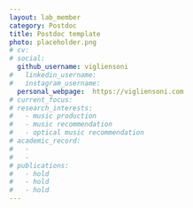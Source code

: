 ```yaml
---
layout: lab_member
category: Postdoc
title: Postdoc template
photo: placeholder.png
# cv: 
# social:
  github_username: vigliensoni
#   linkedin_username:
#   instagram_username:
  personal_webpage:  https://vigliensoni.com
# current_focus:
# research_interests:
#   - music production
#   - music recommendation
#   - optical music recommendation
# academic_record:
#   - 
#   -
# publications:
#   - hold
#   - hold
#   - hold
---
```

